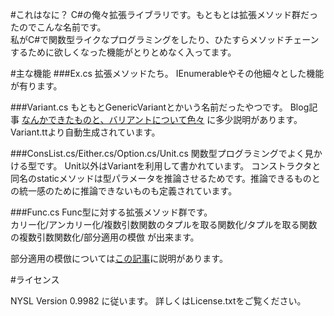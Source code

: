 #これはなに？
C#の俺々拡張ライブラリです。もともとは拡張メソッド群だったのでこんな名前です。  
私がC#で関数型ライクなプログラミングをしたり、ひたすらメソッドチェーンするために欲しくなった機能がとりとめなく入ってます。

#主な機能
###Ex.cs
拡張メソッドたち。
IEnumerableやその他細々とした機能が有ります。

###Variant.cs
もともとGenericVariantとかいう名前だったやつです。
Blog記事 [なんかできたものと、バリアントについて色々](http://koropicot.hateblo.jp/entry/2013/05/30/194528) に多少説明があります。  
Variant.ttより自動生成されています。

###ConsList.cs/Either.cs/Option.cs/Unit.cs
関数型プログラミングでよく見かける型です。
Unit以外はVariantを利用して書かれています。
コンストラクタと同名のstaticメソッドは型パラメータを推論させるためです。推論できるものとの統一感のために推論できないものも定義されています。

###Func.cs
Func型に対する拡張メソッド群です。  
カリー化/アンカリー化/複数引数関数のタプルを取る関数化/タプルを取る関数の複数引数関数化/部分適用の模倣
が出来ます。  

部分適用の模倣については[この記事](http://koropicot.hateblo.jp/entry/2013/09/08/185849)に説明があります。

#ライセンス

NYSL Version 0.9982 に従います。
詳しくはLicense.txtをご覧ください。
